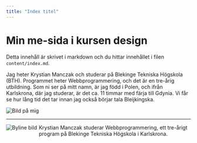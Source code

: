 ```yaml
---
title: "Index titel"
---
```

Min me-sida i kursen design
=========================

Detta innehåll är skrivet i markdown och du hittar innehållet i filen `content/index.md`.

Jag heter Krystian Manczak och studerar på Blekinge Tekniska Högskola (BTH). Programmet heter Webbprogrammering, och det är en tre-årig utbildning. Som ni ser på mitt namn, är jag född i Polen, och ifrån Karlskrona, där jag studerar, är det ca. 11 timmar med färja till Gdynia. Vi får se hur lång tid det tar innan jag också börjar tala Bleijkingska.

![Bild på mig](img/me.jpg)

***
<span style="float: left; margin: 0 5px 30px 0">![Byline bild](img/me-byline.jpg)</span>
Krystian Manczak studerar Webbprogrammering, ett tre-årigt program på Blekinge Tekniska Högskola i Karlskrona.
